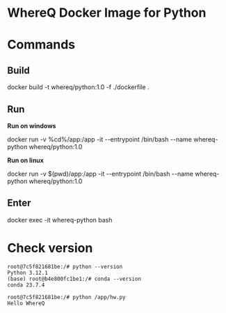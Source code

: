 # WhereQ Docker Image for Python

# Commands

## Build
docker build -t whereq/python:1.0 -f ./dockerfile .

## Run
**Run on windows**

docker run -v %cd%/app:/app -it --entrypoint /bin/bash --name whereq-python whereq/python:1.0 

**Run on linux**

docker run -v $(pwd)/app:/app -it --entrypoint /bin/bash --name whereq-python whereq/python:1.0 

## Enter
docker exec -it whereq-python bash

# Check version
```
root@7c5f821681be:/# python --version
Python 3.12.1
(base) root@b4e800fc1be1:/# conda --version
conda 23.7.4
```
```
root@7c5f821681be:/# python /app/hw.py
Hello WhereQ
```
